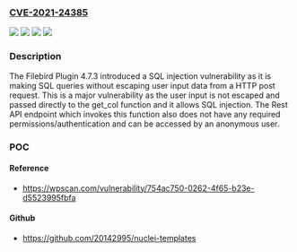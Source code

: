 ### [CVE-2021-24385](https://cve.mitre.org/cgi-bin/cvename.cgi?name=CVE-2021-24385)
![](https://img.shields.io/static/v1?label=Product&message=FileBird%20%E2%80%93%20WordPress%20Media%20Library%20Folders%20%26%20File%20Manager&color=blue)
![](https://img.shields.io/static/v1?label=Version&message=4.7.3%20&color=brightgreen)
![](https://img.shields.io/static/v1?label=Version&message=4.7.4%20&color=brightgreen)
![](https://img.shields.io/static/v1?label=Vulnerability&message=CWE-89%20SQL%20Injection&color=brightgreen)

### Description

The Filebird Plugin 4.7.3 introduced a SQL injection vulnerability as it is making SQL queries without escaping user input data from a HTTP post request. This is a major vulnerability as the user input is not escaped and passed directly to the get_col function and it allows SQL injection. The Rest API endpoint which invokes this function also does not have any required permissions/authentication and can be accessed by an anonymous user.

### POC

#### Reference
- https://wpscan.com/vulnerability/754ac750-0262-4f65-b23e-d5523995fbfa

#### Github
- https://github.com/20142995/nuclei-templates

